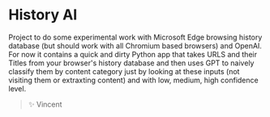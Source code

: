 # History AI

Project to do some experimental work with Microsoft Edge browsing history database (but should work with all Chromium based browsers) and OpenAI. For now it contains a quick and dirty Python app that takes URLS and their Titles from your browser's history database and then uses GPT to naively classify them by content category just by looking at these inputs (not visiting them or extraxting content) and with low, medium, high confidence level. 

> ✨ Vincent


